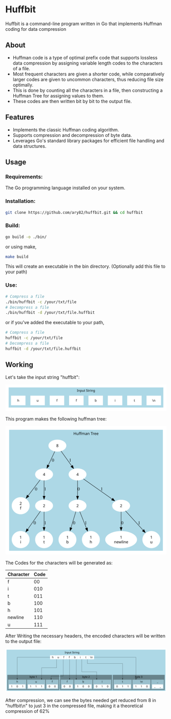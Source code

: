 # Huffbit

Huffbit is a command-line program written in Go that implements Huffman coding for data compression

## About

- Huffman code is a type of optimal prefix code that supports lossless data compression by assigning variable length codes to the characters of a file.
- Most frequent characters are given a shorter code, while comparatively larger codes are given to uncommon characters, thus reducing file size optimally.
- This is done by counting all the characters in a file, then constructing a Huffman Tree for assigning values to them.
- These codes are then written bit by bit to the output file.

## Features

- Implements the classic Huffman coding algorithm.
- Supports compression and decompression of byte data.
- Leverages Go's standard library packages for efficient file handling and data structures.

## Usage

### Requirements:

The Go programming language installed on your system.

### Installation:

```bash
git clone https://github.com/ary82/huffbit.git && cd huffbit
```

### Build:

```bash
go build -o ./bin/
```

or using make,

```bash
make build
```

This will create an executable in the bin directory.
(Optionally add this file to your path)

### Use:

```bash
# Compress a file
./bin/huffbit -c /your/txt/file
# Decompress a file
./bin/huffbit -d /your/txt/file.huffbit
```

or if you've added the executable to your path,

```bash
# Compress a file
huffbit -c /your/txt/file
# Decompress a file
huffbit -d /your/txt/file.huffbit
```

## Working

Let's take the input string "huffbit":

<p align="center">
    <img alt="representation of input string huffbit" src="./graphviz/input.svg">
</p>

This program makes the following huffman tree:

<p align="center">
    <img alt="representation of input huffman tree" src="./graphviz/tree.svg">
</p>

The Codes for the characters will be generated as:

| Character | Code |
| --------- | ---- |
| f         | 00   |
| i         | 010  |
| t         | 011  |
| b         | 100  |
| h         | 101  |
| newline   | 110  |
| u         | 111  |

After Writing the necessary headers, the encoded characters will be written to the output file:

<p align="center">
    <img alt="representation of output bytes" src="./graphviz/output.svg">
</p>

After compression, we can see the bytes needed get reduced from 8 in "huffbit\n" to just 3 in the compressed file, making it a theoretical compression of 62%
